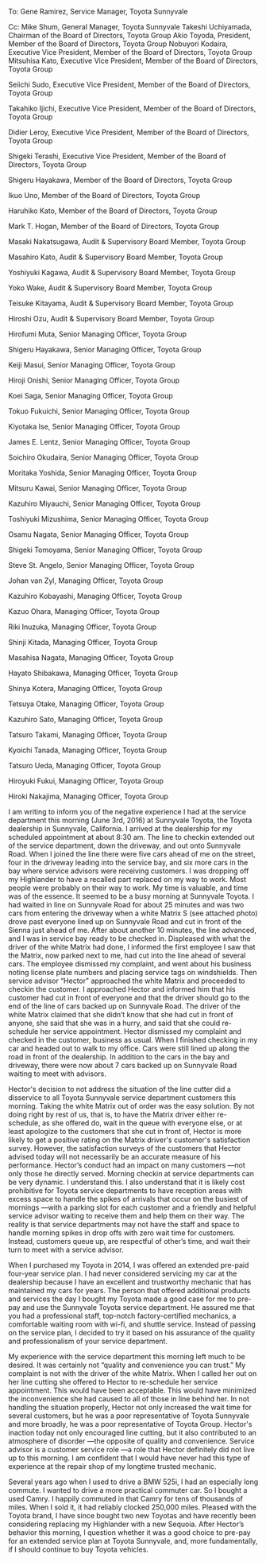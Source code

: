To:
Gene Ramirez, Service Manager, Toyota Sunnyvale

Cc:
Mike Shum, General Manager, Toyota Sunnyvale
Takeshi Uchiyamada, Chairman of the Board of Directors, Toyota Group 
Akio Toyoda, President, Member of the Board of Directors, Toyota Group 
Nobuyori Kodaira, Executive Vice President, Member of the Board of Directors, Toyota Group 
Mitsuhisa Kato, Executive Vice President, Member of the Board of Directors, Toyota Group 

Seiichi Sudo, Executive Vice President, Member of the Board of Directors, Toyota Group 

Takahiko Ijichi, Executive Vice President, Member of the Board of Directors, Toyota Group 

Didier Leroy, Executive Vice President, Member of the Board of Directors, Toyota Group

Shigeki Terashi, Executive Vice President, Member of the Board of Directors, Toyota Group

Shigeru Hayakawa, Member of the Board of Directors, Toyota Group

Ikuo Uno, Member of the Board of Directors, Toyota Group

Haruhiko Kato, Member of the Board of Directors, Toyota Group

Mark T. Hogan, Member of the Board of Directors, Toyota Group

Masaki Nakatsugawa, Audit & Supervisory Board Member, Toyota Group

Masahiro Kato, Audit & Supervisory Board Member, Toyota Group

Yoshiyuki Kagawa, Audit & Supervisory Board Member, Toyota Group

Yoko Wake, Audit & Supervisory Board Member, Toyota Group

Teisuke Kitayama, Audit & Supervisory Board Member, Toyota Group

Hiroshi Ozu, Audit & Supervisory Board Member, Toyota Group

Hirofumi Muta, Senior Managing Officer, Toyota Group

Shigeru Hayakawa, Senior Managing Officer, Toyota Group

Keiji Masui, Senior Managing Officer, Toyota Group

Hiroji Onishi, Senior Managing Officer, Toyota Group

Koei Saga, Senior Managing Officer, Toyota Group

Tokuo Fukuichi, Senior Managing Officer, Toyota Group

Kiyotaka Ise, Senior Managing Officer, Toyota Group

James E. Lentz, Senior Managing Officer, Toyota Group

Soichiro Okudaira, Senior Managing Officer, Toyota Group

Moritaka Yoshida, Senior Managing Officer, Toyota Group

Mitsuru Kawai, Senior Managing Officer, Toyota Group

Kazuhiro Miyauchi, Senior Managing Officer, Toyota Group

Toshiyuki Mizushima, Senior Managing Officer, Toyota Group

Osamu Nagata, Senior Managing Officer, Toyota Group

Shigeki Tomoyama, Senior Managing Officer, Toyota Group

Steve St. Angelo, Senior Managing Officer, Toyota Group

Johan van Zyl, Managing Officer, Toyota Group

Kazuhiro Kobayashi, Managing Officer, Toyota Group

Kazuo Ohara, Managing Officer, Toyota Group

Riki Inuzuka, Managing Officer, Toyota Group

Shinji Kitada, Managing Officer, Toyota Group

Masahisa Nagata, Managing Officer, Toyota Group

Hayato Shibakawa, Managing Officer, Toyota Group

Shinya Kotera, Managing Officer, Toyota Group

Tetsuya Otake, Managing Officer, Toyota Group

Kazuhiro Sato, Managing Officer, Toyota Group

Tatsuro Takami, Managing Officer, Toyota Group

Kyoichi Tanada, Managing Officer, Toyota Group

Tatsuro Ueda, Managing Officer, Toyota Group

Hiroyuki Fukui, Managing Officer, Toyota Group

Hiroki Nakajima, Managing Officer, Toyota Group

I am writing to inform you of the negative experience I had at the service department this morning (June 3rd, 2016) at Sunnyvale Toyota, the Toyota dealership in Sunnyvale, California. I arrived at the dealership for my scheduled appointment at about 8:30 am. The line to checkin extended out of the service department, down the driveway, and out onto Sunnyvale Road. When I joined the line there were five cars ahead of me on the street, four in the driveway leading into the service bay, and six more cars in the bay where service advisors were receiving customers. I was dropping off my Highlander to have a recalled part replaced on my way to work. Most people were probably on their way to work. My time is valuable, and time was of the essence. It seemed to be a busy morning at Sunnyvale Toyota. I had waited in line on Sunnyvale Road for about 25 minutes and was two cars from entering the driveway when a white Matrix S (see attached photo) drove past everyone lined up on Sunnyvale Road and cut in front of the Sienna just ahead of me. After about another 10 minutes, the line advanced, and I was in service bay ready to be checked in. Displeased with what the driver of the white Matrix had done, I informed the first employee I saw that the Matrix, now parked next to me, had cut into the line ahead of several cars. The employee dismissed my complaint, and went about his business noting license plate numbers and placing service tags on windshields. Then service advisor “Hector" approached the white Matrix and proceeded to checkin the customer. I approached Hector and informed him that his customer had cut in front of everyone and that the driver should go to the end of the line of cars backed up on Sunnyvale Road. The driver of the white Matrix claimed that she didn’t know that she had cut in front of anyone, she said that she was in a hurry, and said that she could re-schedule her service appointment. Hector dismissed my complaint and checked in the customer, business as usual. When I finished checking in my car and headed out to walk to my office. Cars were still lined up along the road in front of the dealership. In addition to the cars in the bay and driveway, there were now about 7 cars backed up on Sunnyvale Road waiting to meet with advisors.

Hector's decision to not address the situation of the line cutter did a disservice to all Toyota Sunnyvale service department customers this morning. Taking the white Matrix out of order was the easy solution. By not doing right by rest of us, that is, to have the Matrix driver either re-schedule, as she offered do, wait in the queue with everyone else, or at least apologize to the customers that she cut in front of, Hector is more likely to get a positive rating on the Matrix driver's customer's satisfaction survey. However, the satisfaction surveys of the customers that Hector advised today will not necessarily be an accurate measure of his performance. Hector’s conduct had an impact on many customers —not only those he directly served. Morning checkin at service departments can be very dynamic. I understand this. I also understand that it is likely cost prohibitive for Toyota service departments to have reception areas with excess space to handle the spikes of arrivals that occur on the busiest of mornings —with a parking slot for each customer and a friendly and helpful service advisor waiting to receive them and help them on their way. The reality is that service departments may not have the staff and space to handle morning spikes in drop offs with zero wait time for customers. Instead, customers queue up, are respectful of other’s time, and wait their turn to meet with a service advisor.

When I purchased my Toyota in 2014, I was offered an extended pre-paid four-year service plan. I had never considered servicing my car at the dealership because I have an excellent and trustworthy mechanic that has maintained my cars for years. The person that offered additional products and services the day I bought my Toyota made a good case for me to pre-pay and use the Sunnyvale Toyota service department. He assured me that you had a professional staff, top-notch factory-certified mechanics, a comfortable waiting room with wi-fi, and shuttle service. Instead of passing on the service plan, I decided to try it based on his assurance of the quality and professionalism of your service department.

My experience with the service department this morning left much to be desired. It was certainly not “quality and convenience you can trust.” My complaint is not with the driver of the white Matrix. When I called her out on her line cutting she offered to Hector to re-schedule her service appointment. This would have been acceptable. This would have minimized the inconvenience she had caused to all of those in line behind her. In not handling the situation properly, Hector not only increased the wait time for several customers, but he was a poor representative of Toyota Sunnyvale and more broadly, he was a poor representative of Toyota Group. Hector's inaction today not only encouraged line cutting, but it also contributed to an atmosphere of disorder —the opposite of quality and convenience. Service advisor is a customer service role —a role that Hector definitely did not live up to this morning. I am confident that I would have never had this type of experience at the repair shop of my longtime trusted mechanic.

Several years ago when I used to drive a BMW 525i, I had an especially long commute. I wanted to drive a more practical commuter car. So I bought a used Camry. I happily commuted in that Camry for tens of thousands of miles. When I sold it, it had reliably clocked 250,000 miles. Pleased with the Toyota brand, I have since bought two new Toyotas and have recently been considering replacing my Highlander with a new Sequoia. After Hector’s behavior this morning, I question whether it was a good choice to pre-pay for an extended service plan at Toyota Sunnyvale, and, more fundamentally, if I should continue to buy Toyota vehicles.
